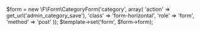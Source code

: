 $form = new \F\Form\CategoryForm('category', array(
    'action' => get_url('admin_category_save'),
    'class' => 'form-horizontal',
    'role' => 'form',
    'method' => 'post'
        ));
$template->set('form', $form->form);